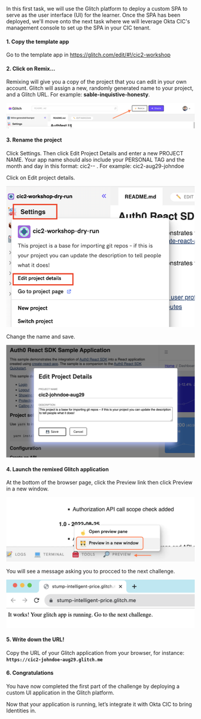 In this first task, we will use the Glitch platform to deploy a custom SPA to serve as the user interface (UI) for the learner. Once the SPA has been deployed, we'll move onto the next task where we will leverage Okta CIC's management console to set up the SPA in your CIC tenant.


#### 1. Copy the template app
 
Go to the template app in <https://glitch.com/edit/#!/cic2-workshop>


#### 2. Click on Remix… 

Remixing will give you a copy of the project that you can edit in your own account. Glitch will assign a new, randomly generated name to your project, and a Glitch URL. For example: **sable-inquistive-honesty**. 

![](https://github.com/lerer/cic2-workshop/blob/main/images/001/remix.png?raw=true")


#### 3. Rename the project 

Click Settings. Then click Edit Project Details and enter a new PROJECT NAME. Your app name should also include your PERSONAL TAG and the month and day in this format: cic2-<MONTH-DAY>-<PERSONAL-TAG> .
For example: cic2-aug29-johndoe

Click on Edit project details. 


![](https://github.com/lerer/cic2-workshop/blob/main/images/001/edit-project.png?raw=true")


⁠Change the name and save. 


![](https://github.com/lerer/cic2-workshop/blob/main/images/001/new-project-name.png?raw=true")


#### 4. Launch the remixed Glitch application 

At the bottom of the browser page, click the Preview link then click Preview in a new window. 


![](https://github.com/lerer/cic2-workshop/blob/main/images/001/preview-project.png?raw=true")


You will see a message asking you to procced to the next challenge.


![](https://github.com/lerer/cic2-workshop/blob/main/images/001/confirmation-message.png?raw=true")


#### ⁠5. Write down the URL! 

Copy the URL of your Glitch application from your browser, for instance: **`https://cic2-johndoe-aug29.glitch.me`**


#### 6. Congratulations 

You have now completed the first part of the challenge by deploying a custom UI application in the Glitch platform.


Now that your application is running, let’s integrate it with Okta CIC to bring Identities in.
